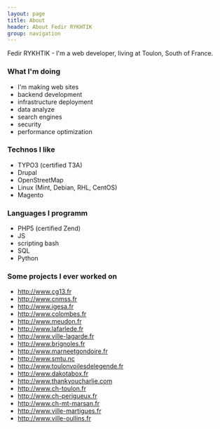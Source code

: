 ```yaml
---
layout: page
title: About
header: About Fedir RYKHTIK
group: navigation
---
```


Fedir RYKHTIK - I'm a web developer, living at Toulon, South of France.

### What I'm doing

* I'm making web sites
 * backend development
 * infrastructure deployment
 * data analyze
 * search engines
 * security
 * performance optimization

### Technos I like

* TYPO3 (certified T3A)
* Drupal
* OpenStreetMap
* Linux (Mint, Debian, RHL, CentOS)
* Magento

### Languages I programm

* PHP5 (certified Zend)
* JS
* scripting bash
* SQL
* Python

### Some projects I ever worked on

* http://www.cg13.fr
* http://www.cnmss.fr
* http://www.igesa.fr
* http://www.colombes.fr
* http://www.meudon.fr
* http://www.lafarlede.fr
* http://www.ville-lagarde.fr
* http://www.brignoles.fr
* http://www.marneetgondoire.fr
* http://www.smtu.nc
* http://www.toulonvoilesdelegende.fr
* http://www.dakotabox.fr
* http://www.thankyoucharlie.com
* http://www.ch-toulon.fr
* http://www.ch-perigueux.fr
* http://www.ch-mt-marsan.fr
* http://www.ville-martigues.fr
* http://www.ville-oullins.fr

